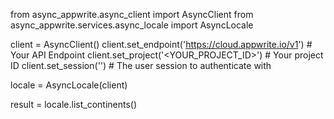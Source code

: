from async_appwrite.async_client import AsyncClient
from async_appwrite.services.async_locale import AsyncLocale


client = AsyncClient()
client.set_endpoint('https://cloud.appwrite.io/v1') # Your API Endpoint
client.set_project('<YOUR_PROJECT_ID>') # Your project ID
client.set_session('') # The user session to authenticate with

locale = AsyncLocale(client)

result = locale.list_continents()
